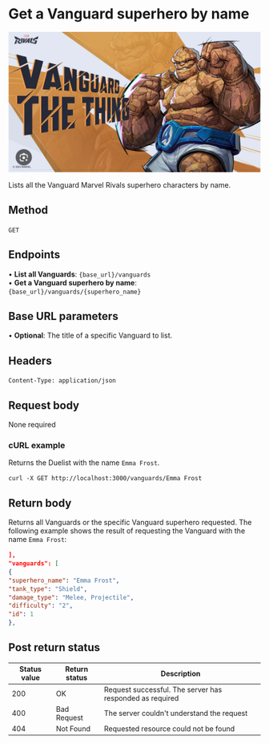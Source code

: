 # Get a Vanguard superhero by name

![alt text](<../media/Vanguard.png>)

Lists all the Vanguard Marvel Rivals superhero characters by name.

## Method

`GET`

## Endpoints
•	**List all Vanguards**: `{base_url}/vanguards` <br>
•	**Get a Vanguard superhero by name**: `{base_url}/vanguards/{superhero_name}` 

## Base URL parameters
•	**Optional**: The title of a specific Vanguard to list.

## Headers

`Content-Type: application/json`

## Request body

None required

### cURL example
Returns the Duelist with the name `Emma Frost`.

```
curl -X GET http://localhost:3000/vanguards/Emma Frost
```

## Return body
Returns all Vanguards or the specific Vanguard superhero requested. The following example shows the result of 
requesting the Vanguard with the name `Emma Frost`:

```json
],
"vanguards": [
{
"superhero_name": "Emma Frost",
"tank_type": "Shield",
"damage_type": "Melee, Projectile",
"difficulty": "2",
"id": 1
},
```

## Post return status

| Status value | Return status | Description |
| ------------ | ------------- | ------------------------------------------------------------ |
| 200          | OK       | Request successful. The server has responded as required |
| 400          | Bad Request   | The server couldn't understand the request |
| 404 | Not Found | Requested resource could not be found |

